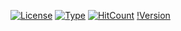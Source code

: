  [![License](https://img.shields.io/badge/license-GPL--3.0-green.svg)](https://opensource.org/licenses/GPL-3.0)
[![Type](https://img.shields.io/badge/type-%2Fbin%2Fsh-red.svg)](https://en.wikipedia.org/?title=Bourne_shell)
[![HitCount](http://hits.dwyl.io/slaserx/stalker.svg)](http://hits.dwyl.io/slaserx/stalker)
[!Version](https://img.shields.io/badge/stable-1.2-blue.svg)
